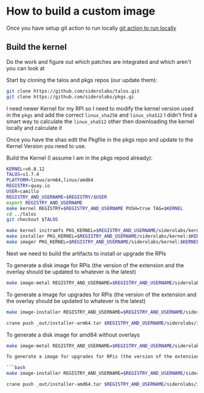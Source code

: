 # How to build a custom image

Once you have setup git action to run locally [git action to run locally](gitaction.md)


## Build the kernel
Do the work and figure out which patches are integrated and which aren't you can look at 




Start by cloning the talos and pkgs repos (our update them):

```bash
git clone https://github.com/siderolabs/talos.git
git clone https://github.com/siderolabs/pkgs.gi
```

I need newer Kernel for my RPI so I need to modify the kernel version used in the `pkgs` and add the correct `linux_sha256` and `linux_sha512` I didn't find a smart way to calculate the `linux_sha512` other then downloading the kernel locally and calculate it

Once you have the shas edit the Pkgfile in the pkgs repo and update to the Kernel Version you need to use. 

Build the Kernel (I assume I am in the pkgs repod already):

```bash
KERNEL=v6.8.12
TALOS=v1.7.4
PLATFORM=linux/arm64,linux/amd64
REGISTRY=quay.io
USER=camillo
REGISTRY_AND_USERNAME=$REGISTRY/$USER
export REGISTRY_AND_USERNAME
make kernel REGISTRY=$REGISTRY_AND_USERNAME PUSH=true TAG=$KERNEL
cd ../talos
git checkout $TALOS

make kernel initramfs PKG_KERNEL=$REGISTRY_AND_USERNAME/siderolabs/kernel:$KERNEL PLATFORM=$PLATFORM REGISTRY=$REGISTRY_AND_USERNAME PUSH=true
make installer PKG_KERNEL=$REGISTRY_AND_USERNAME/siderolabs/kernel:$KERNEL PLATFORM=$PLATFORM REGISTRY=$REGISTRY_AND_USERNAME PUSH=true
make imager PKG_KERNEL=$REGISTRY_AND_USERNAME/siderolabs/kernel:$KERNEL PLATFORM=$PLATFORM REGISTRY=$REGISTRY_AND_USERNAME PUSH=true

```

Next we need to build the artifacts to install or upgrade the RPIs

To generate a disk image for RPis (the version of the extension and the overlay should be updated to whatever is the latest)

```bash
make image-metal REGISTRY_AND_USERNAME=$REGISTRY_AND_USERNAME/siderolabs IMAGER_ARGS="--base-installer-image $REGISTRY_AND_USERNAME/siderolabs/installer:$TALOS --system-extension-image ghcr.io/siderolabs/iscsi-tools:v0.1.4@sha256:4370d0740f27a7ae7aee56a8da6cd4f00ed8019bd4024fa73b44cb388ec86194  --system-extension-image ghcr.io/siderolabs/util-linux-tools:2.39.3@sha256:6a0d86f1cfbb296dfe2c29e033d9cb3d9f78ed98413865522238f4e1505365c4 --overlay-image ghcr.io/siderolabs/sbc-raspberrypi:v0.1.0-beta.0@sha256:47c6b7dc1cf697fc1ced0928eb4e8a37e83e99898289f59aaa49f8ed97249352 --overlay-name=rpi_generic" PLATFORM=linux/arm64
```

To generate a image for upgrades for RPis (the version of the extension and the overlay should be updated to whatever is the latest)

```bash
make image-installer REGISTRY_AND_USERNAME=$REGISTRY_AND_USERNAME/siderolabs IMAGER_ARGS="--base-installer-image $REGISTRY_AND_USERNAME/siderolabs/installer:$TALOS --system-extension-image ghcr.io/siderolabs/iscsi-tools:v0.1.4@sha256:4370d0740f27a7ae7aee56a8da6cd4f00ed8019bd4024fa73b44cb388ec86194  --system-extension-image ghcr.io/siderolabs/util-linux-tools:2.39.3@sha256:6a0d86f1cfbb296dfe2c29e033d9cb3d9f78ed98413865522238f4e1505365c4 --overlay-image ghcr.io/siderolabs/sbc-raspberrypi:v0.1.0-beta.0@sha256:47c6b7dc1cf697fc1ced0928eb4e8a37e83e99898289f59aaa49f8ed97249352 --overlay-name=rpi_generic" PLATFORM=linux/arm64

crane push _out/installer-arm64.tar $REGISTRY_AND_USERNAME/siderolabs/installer-rpi:$TALOS 
```

To generate a disk image for amd64 without overlays

```bash
make image-metal REGISTRY_AND_USERNAME=$REGISTRY_AND_USERNAME/siderolabs IMAGER_ARGS="--base-installer-image $REGISTRY_AND_USERNAME/siderolabs/installer:$TALOS --system-extension-image ghcr.io/siderolabs/iscsi-tools:v0.1.4@sha256:4370d0740f27a7ae7aee56a8da6cd4f00ed8019bd4024fa73b44cb388ec86194  --system-extension-image ghcr.io/siderolabs/util-linux-tools:2.39.3@sha256:6a0d86f1cfbb296dfe2c29e033d9cb3d9f78ed98413865522238f4e1505365c4" PLATFORM=linux/amd64

To generate a image for upgrades for RPis (the version of the extension and the overlay should be updated to whatever is the latest)

```bash
make image-installer REGISTRY_AND_USERNAME=$REGISTRY_AND_USERNAME/siderolabs IMAGER_ARGS="--base-installer-image $REGISTRY_AND_USERNAME/siderolabs/installer:$TALOS --system-extension-image ghcr.io/siderolabs/iscsi-tools:v0.1.4@sha256:4370d0740f27a7ae7aee56a8da6cd4f00ed8019bd4024fa73b44cb388ec86194  --system-extension-image ghcr.io/siderolabs/util-linux-tools:2.39.3@sha256:6a0d86f1cfbb296dfe2c29e033d9cb3d9f78ed98413865522238f4e1505365c4" PLATFORM=linux/amd64 

crane push _out/installer-amd64.tar $REGISTRY_AND_USERNAME/siderolabs/installer-amd64:$TALOS
```
